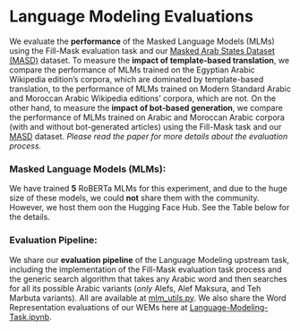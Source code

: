 # Language Modeling Evaluations

We evaluate the **performance** of the Masked Language Models (MLMs) using the Fill-Mask evaluation task and our [Masked Arab States Dataset (MASD)](https://github.com/SaiedAlshahrani/performance-implications/tree/main/Language-Modeling-Evals/MASD) dataset. To measure the **impact of template-based translation**, we compare the performance of MLMs trained on the Egyptian Arabic Wikipedia edition’s corpora, which are dominated by template-based translation, to the performance of MLMs trained on Modern Standard Arabic and Moroccan Arabic Wikipedia editions’ corpora, which are not. On the other hand, to measure the **impact of bot-based generation**, we compare the performance of MLMs trained on Arabic and Moroccan Arabic corpora (with and without bot-generated articles) using the Fill-Mask task and our [MASD](https://github.com/SaiedAlshahrani/performance-implications/tree/main/Language-Modeling-Evals/MASD) dataset. *Please read the paper for more details about the evaluation process.*


### Masked Language Models (MLMs):
We have trained **5** RoBERTa MLMs for this experiment, and due to the huge size of these models, we could **not** share them with the community. However, we host them oon the Hugging Face Hub. See the Table below for the details.


 
### Evaluation Pipeline:
We share our **evaluation pipeline** of the Language Modeling upstream task, including the implementation of the Fill-Mask evaluation task process and the generic search algorithm that takes any Arabic word and then searches for all its possible Arabic variants (*only* Alefs, Alef Maksura, and Teh Marbuta variants). All are available at [mlm_utils.py](https://github.com/SaiedAlshahrani/performance-implications/blob/main/Language-Modeling-Evals/mlm_utils.py). We also share the Word Representation evaluations of our WEMs here at [Language-Modeling-Task.ipynb](https://github.com/SaiedAlshahrani/performance-implications/blob/main/Language-Modeling-Evals/Language-Modeling-Task.ipynb).
